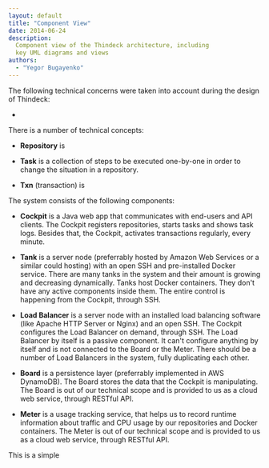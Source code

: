 ```yaml
---
layout: default
title: "Component View"
date: 2014-06-24
description:
  Component view of the Thindeck architecture, including
  key UML diagrams and views
authors:
  - "Yegor Bugayenko"
---
```


The following technical concerns were taken into account
during the design of Thindeck:

 *

There is a number of technical concepts:

 * **Repository** is

 * **Task** is a collection of steps to be executed one-by-one
   in order to change the situation in a repository.

 * **Txn** (transaction) is

The system consists of the following components:

 * **Cockpit** is a Java web app that communicates with
   end-users and API clients. The Cockpit registers repositories,
   starts tasks and shows task logs. Besides that, the Cockpit,
   activates transactions regularly, every minute.

 * **Tank** is a server node (preferrably hosted by Amazon Web Services
   or a similar could hosting) with an open SSH and pre-installed Docker
   service. There are many tanks in the system and their amount
   is growing and decreasing dynamically. Tanks host Docker
   containers. They don't have any active components inside them. The
   entire control is happening from the Cockpit, through SSH.

 * **Load Balancer** is a server node with an installed load balancing
   software (like Apache HTTP Server or Nginx) and an open SSH. The
   Cockpit configures the Load Balancer on demand, through SSH. The Load
   Balancer by itself is a passive component. It can't configure anything
   by itself and is not connected to the Board or the Meter.
   There should be a number of Load Balancers in the system, fully
   duplicating each other.

 * **Board** is a persistence layer (preferrably implemented in AWS DynamoDB).
   The Board stores the data that the Cockpit is manipulating.
   The Board is out of our technical scope and is provided to us
   as a cloud web service, through RESTful API.

 * **Meter** is a usage tracking service, that helps us to record
   runtime information about traffic and CPU usage by our repositories
   and Docker containers.
   The Meter is out of our technical scope and is provided to us
   as a cloud web service, through RESTful API.

This is a simple
